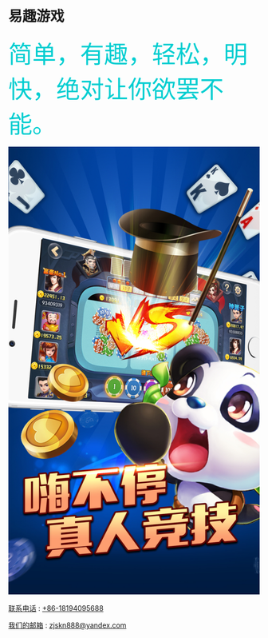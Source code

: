 # 易趣游戏


<font color=#00CED1	 size=18 face="微软雅黑">简单，有趣，轻松，明快，绝对让你欲罢不能。</font>


![image](https://github.com/yay604882/zhizhuzhipai/blob/master/zhizhu.jpg)


[联系电话](+86-18194095688) : [+86-18194095688](+86-18194095688)

[我们的邮箱](mw123mw@yandex.com) : [zjskn888@yandex.com](mw123mw@yandex.com)
